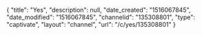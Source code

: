 {
    "title": "Yes",
    "description": null,
    "date_created": "1516067845",
    "date_modified": "1516067845",
    "channelid": "135308801",
    "type": "captivate",
    "layout": "channel",
    "url": "\/c\/yes\/135308801"
}